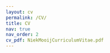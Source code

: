 ```yaml
---
layout: cv
permalink: /CV/
title: CV
nav: true
nav_order: 2
cv_pdf: NiekMooijCurriculumVitae.pdf
---
```

